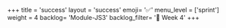 +++
title = 'success'
layout = 'success'
emoji= '✅'
menu_level = ['sprint']
weight = 4
backlog= 'Module-JS3'
backlog_filter= '📅 Week 4'
+++

